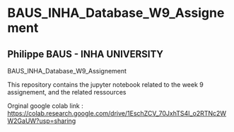 # BAUS_INHA_Database_W9_Assignement
## Philippe BAUS - INHA UNIVERSITY
BAUS_INHA_Database_W9_Assignement

This repository contains the jupyter notebook related to the week 9 assignement, and the related ressources

Orginal google colab link : https://colab.research.google.com/drive/1EschZCV_70JxhTS4I_o2RTNc2WW2GaUW?usp=sharing

